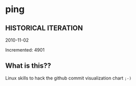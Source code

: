 # ping

## HISTORICAL ITERATION
2010-11-02

Incremented: 4901

## What is this?? 
Linux skills to hack the github commit visualization chart `;-)`
